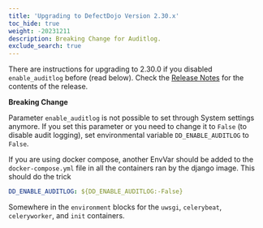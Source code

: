 ```yaml
---
title: 'Upgrading to DefectDojo Version 2.30.x'
toc_hide: true
weight: -20231211
description: Breaking Change for Auditlog.
exclude_search: true
---
```

There are instructions for upgrading to 2.30.0 if you disabled `enable_auditlog` before (read below). Check the [Release Notes](https://github.com/DefectDojo/django-DefectDojo/releases/tag/2.30.0) for the contents of the release.

**Breaking Change**

Parameter `enable_auditlog` is not possible to set through System settings anymore. If you set this parameter or you need to change it to `False` (to disable audit logging), set environmental variable `DD_ENABLE_AUDITLOG` to `False`.

If you are using docker compose, another EnvVar should be added to the `docker-compose.yml` file in all the containers ran by the django image. This should do the trick
```yaml
DD_ENABLE_AUDITLOG: ${DD_ENABLE_AUDITLOG:-False}
```
Somewhere in the `environment` blocks for the `uwsgi`, `celerybeat`, `celeryworker`, and `init` containers.